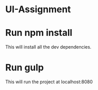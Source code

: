 # UI-Assignment
# Run npm install
This will install all the dev dependencies.
# Run gulp
This will run the project at localhost:8080

